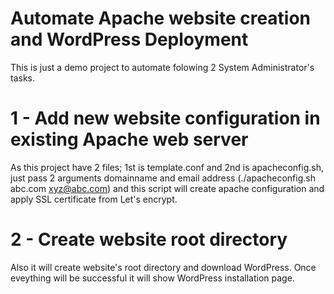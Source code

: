 # Automate Apache website creation and WordPress Deployment 
This is just a demo project to automate folowing 2 System Administrator's tasks.  

# 1 - Add new website configuration in existing Apache web server
As this project have 2 files; 1st is template.conf and 2nd is apacheconfig.sh,
just pass 2 arguments domainname and email address (./apacheconfig.sh abc.com xyz@abc.com) and this script will create apache configuration and apply SSL certificate from Let's encrypt.   

# 2 - Create website root directory
Also it will create website's root directory and download WordPress. Once eveything will be successful it will show WordPress installation page.

